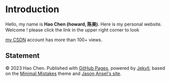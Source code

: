 # Introduction

Hello, my name is **Hao Chen (howard, 陈昊)**. Here is my personal website. Welcome !
please click the link in  the upper right corner to look

[my CSDN](https://blog.csdn.net/weixin_57028107) account has more than 100+ views. 





## Statement

© 2023 Hao Chen. Published with [GitHub Pages](https://pages.github.com/), powered by [Jekyll](https://jekyllrb.com/), based on the [Minimal Mistakes](https://mademistakes.com/) theme and [Jason Ansel's site](https://github.com/jansel/jansel.github.io). 